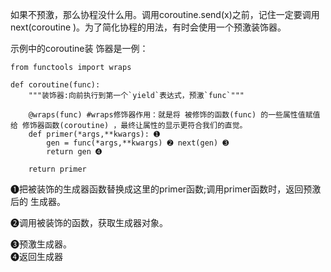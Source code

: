 如果不预激，那么协程没什么用。调用coroutine.send\(x\)之前，记住一定要调用next\(coroutine \)。为了简化协程的用法，有时会使用一个预激装饰器。

示例中的coroutine装 饰器是一例：

    from functools import wraps

    def coroutine(func):
        """装饰器:向前执行到第一个`yield`表达式，预激`func`"""

        @wraps(func) #wraps修饰器作用：就是将 被修饰的函数(func) 的一些属性值赋值给 修饰器函数(coroutine) ，最终让属性的显示更符合我们的直觉。
        def primer(*args,**kwargs): ➊
            gen = func(*args,**kwargs) ➋ next(gen) ➌
            return gen ➍

        return primer

➊把被装饰的生成器函数替换成这里的primer函数;调用primer函数时，返回预激后的 生成器。

➋调用被装饰的函数，获取生成器对象。

➌预激生成器。  
➍返回生成器


